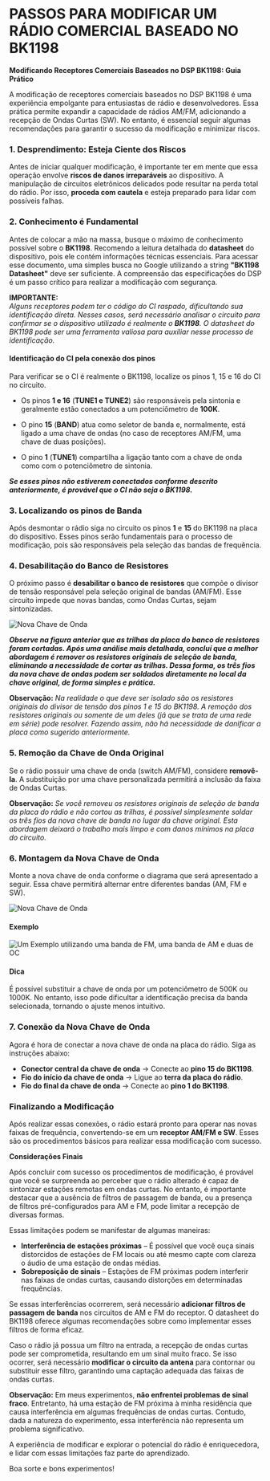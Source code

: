 # PASSOS PARA MODIFICAR UM RÁDIO COMERCIAL BASEADO NO BK1198


**Modificando Receptores Comerciais Baseados no DSP BK1198: Guia Prático**  

A modificação de receptores comerciais baseados no DSP BK1198 é uma experiência empolgante para entusiastas de rádio e desenvolvedores. Essa prática permite expandir a capacidade de rádios AM/FM, adicionando a recepção de Ondas Curtas (SW). No entanto, é essencial seguir algumas recomendações para garantir o sucesso da modificação e minimizar riscos.  

### 1. Desprendimento: Esteja Ciente dos Riscos  

Antes de iniciar qualquer modificação, é importante ter em mente que essa operação envolve **riscos de danos irreparáveis** ao dispositivo. A manipulação de circuitos eletrônicos delicados pode resultar na perda total do rádio. Por isso, **proceda com cautela** e esteja preparado para lidar com possíveis falhas.  

### 2. Conhecimento é Fundamental  

Antes de colocar a mão na massa, busque o máximo de conhecimento possível sobre o **BK1198**. Recomendo a leitura detalhada do **datasheet** do dispositivo, pois ele contém informações técnicas essenciais. Para acessar esse documento, uma simples busca no Google utilizando a string **"BK1198 Datasheet"** deve ser suficiente. A compreensão das especificações do DSP é um passo crítico para realizar a modificação com segurança.  

**IMPORTANTE:**  
*Alguns receptores podem ter o código do CI raspado, dificultando sua identificação direta. Nesses casos, será necessário analisar o circuito para confirmar se o dispositivo utilizado é realmente o **BK1198**. O datasheet do BK1198 pode ser uma ferramenta valiosa para auxiliar nesse processo de identificação.*

#### Identificação do CI pela conexão dos pinos

Para verificar se o CI é realmente o BK1198, localize os pinos 1, 15 e 16 do CI no circuito.  

- Os pinos **1 e 16** (**TUNE1 e TUNE2**) são responsáveis pela sintonia e geralmente estão conectados a um potenciômetro de **100K**.  

- O pino **15** (**BAND**) atua como seletor de banda e, normalmente, está ligado a uma chave de ondas (no caso de receptores AM/FM, uma chave de duas posições). 

- O pino **1** (**TUNE1**) compartilha a ligação tanto com a chave de onda como com o potenciômetro de sintonia. 

***Se esses pinos não estiverem conectados conforme descrito anteriormente, é provável que o CI não seja o BK1198.***

### 3. Localizando os pinos de Banda

Após desmontar o rádio siga no circuito os pinos **1** e  **15** do BK1198 na placa do dispositivo. Esses pinos serão fundamentais para o processo de modificação, pois são responsáveis pela seleção das bandas de frequência.  

### 4. Desabilitação do Banco de Resistores  

O próximo passo é **desabilitar o banco de resistores** que compõe o divisor de tensão responsável pela seleção original de bandas (AM/FM). Esse circuito impede que novas bandas, como Ondas Curtas, sejam sintonizadas.  

![Nova Chave de Onda](./../../Images/Modification/RX_01/ZFINAL04.jpg)

***Observe na figura anterior que as trilhas da placa do banco de resistores foram cortadas. Após uma análise mais detalhada, concluí que a melhor abordagem é remover os resistores originais de seleção de banda, eliminando a necessidade de cortar as trilhas. Dessa forma, os três fios da nova chave de ondas podem ser soldados diretamente no local da chave original, de forma simples e prática.***


**Observação:** *Na realidade o que deve ser isolado são os resistores originais do divisor de tensão dos pinos 1 e 15 do BK1198. A remoção dos resistores originais ou somente de um deles (já que se trata de uma rede em série) pode resolver. Fazendo assim, não há necessidade de danificar a placa como sugerido anteriormente.* 


### 5. Remoção da Chave de Onda Original  

Se o rádio possuir uma chave de onda (switch AM/FM), considere **removê-la**. A substituição por uma chave personalizada permitirá a inclusão da faixa de Ondas Curtas.  

**Observação:** *Se você removeu os resistores originais de seleção de banda da placa do rádio e não cortou as trilhas, é possível simplesmente soldar os três fios da nova chave de banda no lugar da chave original. Esta abordagem deixará o trabalho mais limpo e com danos mínimos na placa do circuito.*


### 6. Montagem da Nova Chave de Onda  

Monte a nova chave de onda conforme o diagrama que será apresentado a seguir. Essa chave permitirá alternar entre diferentes bandas (AM, FM e SW).  

![Nova Chave de Onda](./../../Images/Modification/RX_01/BASIC_CIRCUIT_WITH_VOLTAGE_DIVIDER.jpg)

#### Exemplo

![Um Exemplo utilizando uma banda de FM, uma banda de AM e duas de OC](./../../Images/Modification/RX_01/CHAVE_01.jpg)

#### Dica

É possível substituir a chave de onda por um potenciômetro de 500K ou 1000K. No entanto, isso pode dificultar a identificação precisa da banda selecionada, tornando o ajuste menos intuitivo.


### 7. Conexão da Nova Chave de Onda  

Agora é hora de conectar a nova chave de onda na placa do rádio. Siga as instruções abaixo:  

- **Conector central da chave de onda** → Conecte ao **pino 15 do BK1198**.  
- **Fio do início da chave de onda** → Ligue ao **terra da placa do rádio**.  
- **Fio do final da chave de onda** → Conecte ao **pino 1 do BK1198**.  

### Finalizando a Modificação  

Após realizar essas conexões, o rádio estará pronto para operar nas novas faixas de frequência, convertendo-se em um **receptor AM/FM e SW**. Esses são os procedimentos básicos para realizar essa modificação com sucesso.  


**Considerações Finais**  

Após concluir com sucesso os procedimentos de modificação, é provável que você se surpreenda ao perceber que o rádio alterado é capaz de sintonizar estações remotas em ondas curtas. No entanto, é importante destacar que a ausência de filtros de passagem de banda, ou a presença de filtros pré-configurados para AM e FM, pode limitar a recepção de diversas formas.  

Essas limitações podem se manifestar de algumas maneiras:  
- **Interferência de estações próximas** – É possível que você ouça sinais distorcidos de estações de FM locais ou até mesmo capte com clareza o áudio de uma estação de ondas médias.  
- **Sobreposição de sinais** – Estações de FM próximas podem interferir nas faixas de ondas curtas, causando distorções em determinadas frequências.  

Se essas interferências ocorrerem, será necessário **adicionar filtros de passagem de banda** nos circuitos de AM e FM do receptor. O datasheet do BK1198 oferece algumas recomendações sobre como implementar esses filtros de forma eficaz.  

Caso o rádio já possua um filtro na entrada, a recepção de ondas curtas pode ser comprometida, resultando em um sinal muito fraco. Se isso ocorrer, será necessário **modificar o circuito da antena** para contornar ou substituir esse filtro, garantindo uma captação adequada das faixas de ondas curtas.  

**Observação:** Em meus experimentos, **não enfrentei problemas de sinal fraco**. Entretanto, há uma estação de FM próxima à minha residência que causa interferência em algumas frequências de ondas curtas. Contudo, dada a natureza do experimento, essa interferência não representa um problema significativo.  

A experiência de modificar e explorar o potencial do rádio é enriquecedora, e lidar com essas limitações faz parte do aprendizado.


Boa sorte e bons experimentos!

